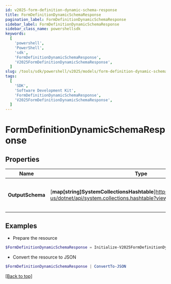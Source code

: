 ```yaml
---
id: v2025-form-definition-dynamic-schema-response
title: FormDefinitionDynamicSchemaResponse
pagination_label: FormDefinitionDynamicSchemaResponse
sidebar_label: FormDefinitionDynamicSchemaResponse
sidebar_class_name: powershellsdk
keywords:
  [
    'powershell',
    'PowerShell',
    'sdk',
    'FormDefinitionDynamicSchemaResponse',
    'V2025FormDefinitionDynamicSchemaResponse',
  ]
slug: /tools/sdk/powershell/v2025/models/form-definition-dynamic-schema-response
tags:
  [
    'SDK',
    'Software Development Kit',
    'FormDefinitionDynamicSchemaResponse',
    'V2025FormDefinitionDynamicSchemaResponse',
  ]
---
```


# FormDefinitionDynamicSchemaResponse

## Properties

| Name | Type | Description | Notes |
| --- | --- | --- | --- |
| **OutputSchema** | [**map[string]SystemCollectionsHashtable**]https://learn.microsoft.com/en-us/dotnet/api/system.collections.hashtable?view=net-9.0 | OutputSchema holds a JSON schema generated dynamically | [optional] |

## Examples

- Prepare the resource

```powershell
$FormDefinitionDynamicSchemaResponse = Initialize-V2025FormDefinitionDynamicSchemaResponse  -OutputSchema {outputSchema={$schema=https://json-schema.org/draft/2020-12/schema, additionalProperties=false, properties={firstName={title=First Name, type=string}, fullName={title=Full Name, type=string}, lastName={title=Last Name, type=string}, startDate={format=date-time, title=Start Date, type=string}}, type=object}}
```

- Convert the resource to JSON

```powershell
$FormDefinitionDynamicSchemaResponse | ConvertTo-JSON
```

[[Back to top]](#)
